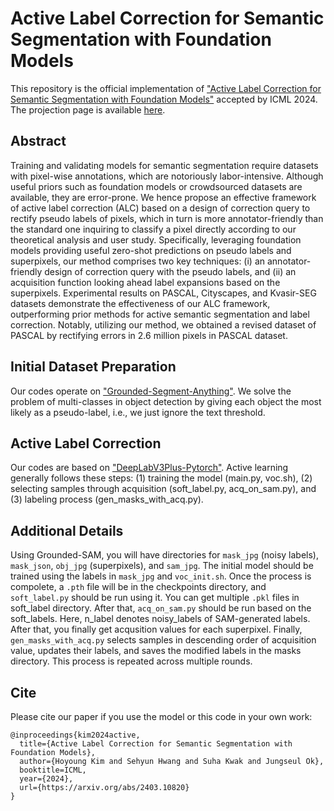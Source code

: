 # Active Label Correction for Semantic Segmentation with Foundation Models
This repository is the official implementation of ["Active Label Correction for Semantic Segmentation with Foundation Models"](https://arxiv.org/abs/2403.10820) accepted by ICML 2024. The projection page is available [here](https://cskhy16.github.io/alc/).

## Abstract
Training and validating models for semantic segmentation require datasets with pixel-wise annotations, which are notoriously labor-intensive. Although useful priors such as foundation models or crowdsourced datasets are available, they are error-prone. We hence propose an effective framework of active label correction (ALC) based on a design of correction query to rectify pseudo labels of pixels, which in turn is more annotator-friendly than the standard one inquiring to classify a pixel directly according to our theoretical analysis and user study. Specifically, leveraging foundation models providing useful zero-shot predictions on pseudo labels and superpixels, our method comprises two key techniques: (i) an annotator-friendly design of correction query with the pseudo labels, and (ii) an acquisition function looking ahead label expansions based on the superpixels. Experimental results on PASCAL, Cityscapes, and Kvasir-SEG datasets demonstrate the effectiveness of our ALC framework, outperforming prior methods for active semantic segmentation and label correction. Notably, utilizing our method, we obtained a revised dataset of PASCAL by rectifying errors in 2.6 million pixels in PASCAL dataset.

## Initial Dataset Preparation
Our codes operate on ["Grounded-Segment-Anything"](https://github.com/IDEA-Research/Grounded-Segment-Anything). We solve the problem of multi-classes in object detection by giving each object the most likely as a pseudo-label, i.e., we just ignore the text threshold.

## Active Label Correction
Our codes are based on ["DeepLabV3Plus-Pytorch"](https://github.com/VainF/DeepLabV3Plus-Pytorch). Active learning generally follows these steps: (1) training the model (main.py, voc.sh), (2) selecting samples through acquisition (soft_label.py, acq_on_sam.py), and (3) labeling process (gen_masks_with_acq.py).

## Additional Details
Using Grounded-SAM, you will have directories for `mask_jpg` (noisy labels), `mask_json`, `obj_jpg` (superpixels), and `sam_jpg`. The initial model should be trained using the labels in `mask_jpg` and `voc_init.sh`. Once the process is compolete, a `.pth` file will be in the checkpoints directory, and `soft_label.py` should be run using it. You can get multiple `.pkl` files in soft_label directory. After that, `acq_on_sam.py` should be run based on the soft_labels. Here, n_label denotes noisy_labels of SAM-generated labels. After that, you finally get acqusition values for each superpixel. Finally, `gen_masks_with_acq.py` selects samples in descending order of acquisition value, updates their labels, and saves the modified labels in the masks directory. This process is repeated across multiple rounds.

## Cite
Please cite our paper if you use the model or this code in your own work:
```
@inproceedings{kim2024active,
  title={Active Label Correction for Semantic Segmentation with Foundation Models},
  author={Hoyoung Kim and Sehyun Hwang and Suha Kwak and Jungseul Ok},
  booktitle=ICML,
  year={2024},
  url={https://arxiv.org/abs/2403.10820}
}
```
